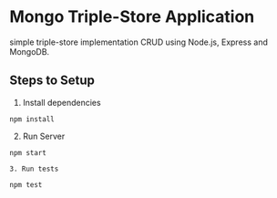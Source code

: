# Mongo Triple-Store Application

simple triple-store implementation CRUD using Node.js, Express and MongoDB.

## Steps to Setup

1. Install dependencies

```
npm install
```

2. Run Server

```
npm start

3. Run tests

npm test
```
